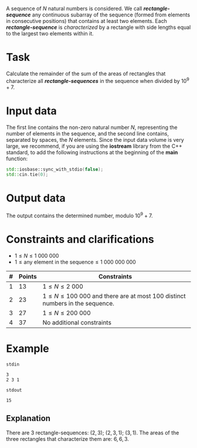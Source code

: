 
A sequence of $N$ natural numbers is considered. We call ***rectangle-sequence*** any continuous subarray of the sequence (formed from elements in consecutive positions) that contains at least two elements. Each ***rectangle-sequence*** is *characterized* by a rectangle with side lengths equal to the largest two elements within it.

# Task

Calculate the remainder of the sum of the areas of rectangles that characterize all ***rectangle-sequences*** in the sequence when divided by $10^9+7$.

# Input data

The first line contains the non-zero natural number $N$, representing the number of elements in the sequence, and the second line contains, separated by spaces, the $N$ elements. Since the input data volume is very large, we recommend, if you are using the **iostream** library from the C++ standard, to add the following instructions at the beginning of the **main** function:

```cpp
std::iosbase::sync_with_stdio(false);
std::cin.tie(0);
```

# Output data

The output contains the determined number, modulo $10^9+7$.

# Constraints and clarifications

* $1 \leq N \leq 1\ 000\ 000$
* $1 \leq \text{any element in the sequence} \leq 1\ 000\ 000\ 000$

|#|Points|Constraints|
|-|-|--------|
|1|13|$1 \leq N \leq 2\ 000$|
|2|23|$1 \leq N \leq 100\ 000$ and there are at most $100$ distinct numbers in the sequence.|
|3|27|$1 \leq N \leq 200\ 000$|
|4|37|No additional constraints|

# Example

`stdin`
```
3
2 3 1
```

`stdout`
```
15
```

## Explanation

There are $3$ rectangle-sequences: $(2, 3)$; $(2, 3, 1)$; $(3, 1)$. The areas of the three rectangles that characterize them are: $6, 6, 3$.

